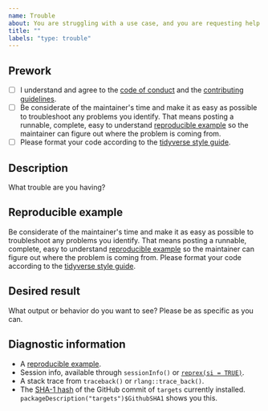 ```yaml
---
name: Trouble
about: You are struggling with a use case, and you are requesting help.
title: ""
labels: "type: trouble"
---
```


## Prework

* [ ] I understand and agree to the [code of conduct](https://github.com/wlandau/targets/blob/master/CODE_OF_CONDUCT.md) and the [contributing guidelines](https://github.com/wlandau/targets/blob/master/CONTRIBUTING.md).
* [ ] Be considerate of the maintainer's time and make it as easy as possible to troubleshoot any problems you identify. That means posting a runnable, complete, easy to understand [reproducible example](https://www.tidyverse.org/help/) so the maintainer can figure out where the problem is coming from.
* [ ] Please format your code according to the [tidyverse style guide](https://style.tidyverse.org/).

## Description

What trouble are you having?

## Reproducible example

Be considerate of the maintainer's time and make it as easy as possible to troubleshoot any problems you identify. That means posting a runnable, complete, easy to understand [reproducible example](https://www.tidyverse.org/help/) so the maintainer can figure out where the problem is coming from. Please format your code according to the [tidyverse style guide](https://style.tidyverse.org/).

## Desired result

What output or behavior do you want to see? Please be as specific as you can.

## Diagnostic information

* A [reproducible example](https://github.com/tidyverse/reprex).
* Session info, available through `sessionInfo()` or [`reprex(si = TRUE)`](https://github.com/tidyverse/reprex).
* A stack trace from `traceback()` or `rlang::trace_back()`.
* The [SHA-1 hash](https://git-scm.com/book/en/v1/Getting-Started-Git-Basics#Git-Has-Integrity) of the GitHub commit of `targets` currently installed. `packageDescription("targets")$GithubSHA1` shows you this.

